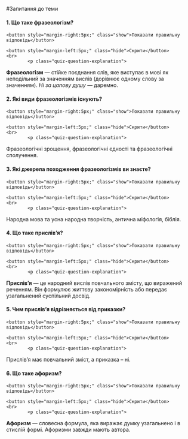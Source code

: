 #Запитання до теми

<div>
    <h4 class="question">1.	Що таке фразеологізм?</h4>
    
    <button style="margin-right:5px;" class="show">Показати правильну відповідь</button>
    
    <button style="margin-left:5px;" class="hide">Скрити</button>
    <br>
            <p class="quiz-question-explanation">
<strong>Фразеологiзм</strong> — стiйке поєднання слiв, яке виступає в мовi як неподiльний за значенням вислiв (дорiвнює одному слову за значенням). <i>Нi за цапову душу</i> — даремно.
            <p>
</div>

<div>
    <h4 class="question">2.	Які види фразеологізмів існують?</h4>
    
    <button style="margin-right:5px;" class="show">Показати правильну відповідь</button>
    
    <button style="margin-left:5px;" class="hide">Скрити</button>
    <br>
            <p class="quiz-question-explanation">
Фразеологічні зрощення, фразеологічні єдності та фразеологічні сполучення.
            <p>
</div>


<div>
    <h4 class="question">3.	Які джерела походження фразеологізмів ви знаєте?</h4>
    
    <button style="margin-right:5px;" class="show">Показати правильну відповідь</button>
    
    <button style="margin-left:5px;" class="hide">Скрити</button>
    <br>
            <p class="quiz-question-explanation">
Народна мова та усна народна творчiсть, антична мiфологiя, бiблiя.
            <p>
</div>


<div>
    <h4 class="question">4.	Що таке прислів’я?</h4>
    
    <button style="margin-right:5px;" class="show">Показати правильну відповідь</button>
    
    <button style="margin-left:5px;" class="hide">Скрити</button>
    <br>
            <p class="quiz-question-explanation">
<strong>Прислiв’я</strong> — це народний вислiв повчального змiсту, що виражений реченням. Вiн формулює життєву закономiрнiсть або передає узагальнений суспiльний досвiд.
            <p>
</div>


<div>
    <h4 class="question">5.	Чим прислів’я відрізняється від приказки?</h4>
    
    <button style="margin-right:5px;" class="show">Показати правильну відповідь</button>
    
    <button style="margin-left:5px;" class="hide">Скрити</button>
    <br>
            <p class="quiz-question-explanation">
Прислів’я має повчальний зміст, а приказка – ні. 
            <p>
</div>


<div>
    <h4 class="question">6.	Що таке афоризм?</h4>
    
    <button style="margin-right:5px;" class="show">Показати правильну відповідь</button>
    
    <button style="margin-left:5px;" class="hide">Скрити</button>
    <br>
            <p class="quiz-question-explanation">
<strong>Афоризм</strong> — словесна формула, яка виражає думку узагальнено i в стислiй формi. Афоризми завжди мають автора.
            <p>
</div>